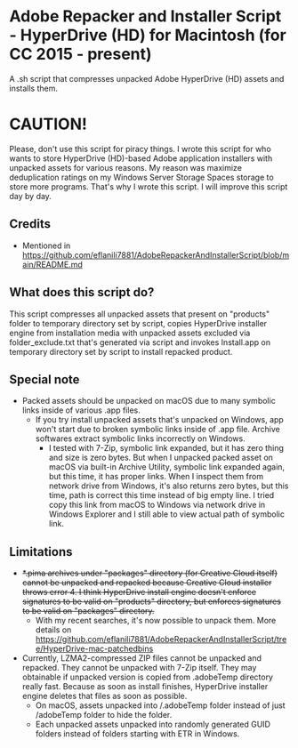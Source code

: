 # Adobe Repacker and Installer Script - HyperDrive (HD) for Macintosh (for CC 2015 - present)
A .sh script that compresses unpacked Adobe HyperDrive (HD) assets and installs them.

# CAUTION!
Please, don't use this script for piracy things. I wrote this script for who wants to store HyperDrive (HD)-based Adobe application installers with unpacked assets for various reasons. My reason was maximize deduplication ratings on my Windows Server Storage Spaces storage to store more programs. That's why I wrote this script. I will improve this script day by day.

## Credits
- Mentioned in https://github.com/eflanili7881/AdobeRepackerAndInstallerScript/blob/main/README.md

## What does this script do?
This script compresses all unpacked assets that present on "products" folder to temporary directory set by script, copies HyperDrive installer engine from installation media with unpacked assets excluded via folder_exclude.txt that's generated via script and invokes Install.app on temporary directory set by script to install repacked product.

## Special note
- Packed assets should be unpacked on macOS due to many symbolic links inside of various .app files.
  - If you try install unpacked assets that's unpacked on Windows, app won't start due to broken symbolic links inside of .app file. Archive softwares extract symbolic links incorrectly on Windows.
    - I tested with 7-Zip, symbolic link expanded, but it has zero thing and size is zero bytes. But when I unpacked packed asset on macOS via built-in Archive Utility, symbolic link expanded again, but this time, it has proper links. When I inspect them from network drive from Windows, it's also returns zero bytes, but this time, path is correct this time instead of big empty line. I tried copy this link from macOS to Windows via network drive in Windows Explorer and I still able to view actual path of symbolic link.

## Limitations
- ~~*.pima archives under "packages" directory (for Creative Cloud itself) cannot be unpacked and repacked because Creative Cloud installer throws error 4. I think HyperDrive install engine doesn't enforce signatures to be valid on "products" directory, but enforces signatures to be valid on "packages" directory.~~
  - With my recent searches, it's now possible to unpack them. More details on https://github.com/eflanili7881/AdobeRepackerAndInstallerScript/tree/HyperDrive-mac-patchedbins
- Currently, LZMA2-compressed ZIP files cannot be unpacked and repacked. They cannot be unpacked with 7-Zip itself. They may obtainable if unpacked version is copied from .adobeTemp directory really fast. Because as soon as install finishes, HyperDrive installer engine deletes that files as soon as possible.
  - On macOS, assets unpacked into /.adobeTemp folder instead of just /adobeTemp folder to hide the folder.
  - Each unpacked assets unpacked into randomly generated GUID folders instead of folders starting with ETR in Windows.
